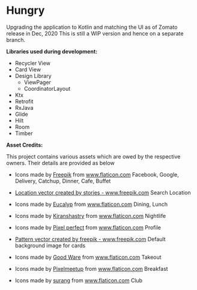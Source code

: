 # Hungry

Upgrading the application to Kotlin and matching the UI as of Zomato release in Dec, 2020
This is still a WIP version and hence on a separate branch.

**__Libraries used during development:__**  

* Recycler View  
* Card View  
* Design Library
    * ViewPager  
    * CoordinatorLayout
* Ktx
* Retrofit  
* RxJava
* Glide
* Hilt
* Room
* Timber

**__Asset Credits:__**

This project contains various assets which are owed by the respective owners.
Their details are provided as below

* Icons made by <a href="https://www.flaticon.com/authors/freepik" title="Freepik">Freepik</a> from <a href="https://www.flaticon.com/" title="Flaticon"> www.flaticon.com</a>
Facebook, Google, Delivery, Catchup, Dinner, Cafe, Buffet

* <a href="https://www.freepik.com/vectors/location">Location vector created by stories - www.freepik.com</a>
Search Location

* Icons made by <a href="https://www.flaticon.com/authors/eucalyp" title="Eucalyp">Eucalyp</a> from <a href="https://www.flaticon.com/" title="Flaticon"> www.flaticon.com</a>
Dining, Lunch

* Icons made by <a href="https://www.flaticon.com/authors/kiranshastry" title="Kiranshastry">Kiranshastry</a> from <a href="https://www.flaticon.com/" title="Flaticon"> www.flaticon.com</a>
Nightlife

* Icons made by <a href="https://www.flaticon.com/authors/pixel-perfect" title="Pixel perfect">Pixel perfect</a> from <a href="https://www.flaticon.com/" title="Flaticon"> www.flaticon.com</a>
Profile

* <a href='https://www.freepik.com/vectors/pattern'>Pattern vector created by freepik - www.freepik.com</a>
Default background image for cards

* Icons made by <a href="https://www.flaticon.com/authors/good-ware" title="Good Ware">Good Ware</a> from <a href="https://www.flaticon.com/" title="Flaticon"> www.flaticon.com</a>
Takeout

* Icons made by <a href="https://www.flaticon.com/authors/pixelmeetup" title="Pixelmeetup">Pixelmeetup</a> from <a href="https://www.flaticon.com/" title="Flaticon"> www.flaticon.com</a>
Breakfast

* Icons made by <a href="https://www.flaticon.com/authors/surang" title="surang">surang</a> from <a href="https://www.flaticon.com/" title="Flaticon"> www.flaticon.com</a>
Club
